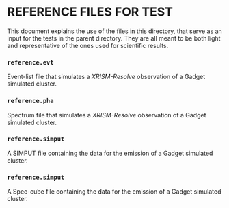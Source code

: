 # REFERENCE FILES FOR TEST

This document explains the use of the files in this directory, that serve as an input for the tests in the parent 
directory. They are all meant to be both light and representative of the ones used for scientific results.

### `reference.evt`  
Event-list file that simulates a *XRISM-Resolve* observation of a Gadget simulated cluster.  

### `reference.pha`  
Spectrum file that simulates a *XRISM-Resolve* observation of a Gadget simulated cluster.

### `reference.simput`
A SIMPUT file containing the data for the emission of a Gadget simulated cluster.

### `reference.simput`
A Spec-cube file containing the data for the emission of a Gadget simulated cluster.
